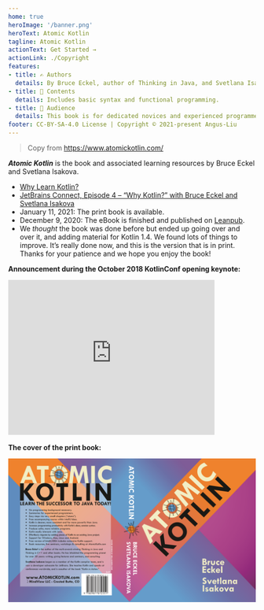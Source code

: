 ```yaml
---
home: true
heroImage: '/banner.png'
heroText: Atomic Kotlin
tagline: Atomic Kotlin
actionText: Get Started →
actionLink: ./Copyright
features:
- title: ✍️ Authors
  details: By Bruce Eckel, author of Thinking in Java, and Svetlana Isakova, author of Kotlin in Action.
- title: 📑 Contents
  details: Includes basic syntax and functional programming.
- title: 🙆 Audience
  details: This book is for dedicated novices and experienced programmers.
footer: CC-BY-SA-4.0 License | Copyright © 2021-present Angus-Liu
---
```


> Copy from https://www.atomickotlin.com/

***Atomic Kotlin*** is the book and associated learning resources by Bruce Eckel and Svetlana Isakova.

- [Why Learn Kotlin?](https://blog.jetbrains.com/kotlin/2021/04/why-learn-kotlin/)
- [JetBrains Connect, Episode 4 – “Why Kotlin?” with Bruce Eckel and Svetlana Isakova](https://www.youtube.com/watch?v=0V-qp-qpjzU)
- January 11, 2021: The print book is available.
- December 9, 2020: The eBook is finished and published on [Leanpub](https://leanpub.com/AtomicKotlin).
- We *thought* the book was done before but ended up going over and over it, and adding material for Kotlin 1.4. We found lots of things to improve. It’s really done now, and this is the version that is in print. Thanks for your patience and we hope you enjoy the book!

**Announcement during the October 2018 KotlinConf opening keynote:**  

<iframe width="420" height="315" src="https://www.youtube.com/embed/PsaFVLr8t4E?t=2360" style="box-sizing: inherit; margin: 0px; padding: 0px; border: 0px; color: rgba(0, 0, 0, 0.87); font-family: Ubuntu, Helvetica, Arial, sans-serif; font-size: 14px; font-style: normal; font-variant-ligatures: normal; font-variant-caps: normal; font-weight: 400; letter-spacing: normal; orphans: 2; text-align: start; text-indent: 0px; text-transform: none; white-space: normal; widows: 2; word-spacing: 0px; -webkit-text-stroke-width: 0px; background-color: rgb(232, 78, 64); text-decoration-thickness: initial; text-decoration-style: initial; text-decoration-color: initial;"></iframe>

**The cover of the print book:**

![Atomic Kotlin Book Cover](./assets/BookCover.png)

